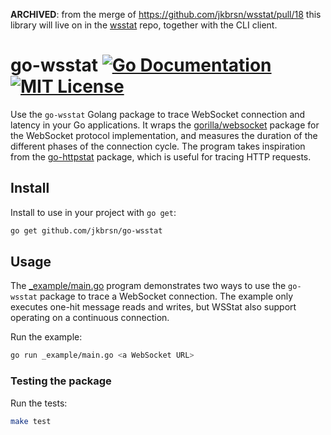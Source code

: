 **ARCHIVED**: from the merge of https://github.com/jkbrsn/wsstat/pull/18 this library will live on in the [wsstat](https://github.com/jkbrsn/wsstat) repo, together with the CLI client.

# go-wsstat [![Go Documentation](http://img.shields.io/badge/go-documentation-blue.svg?style=flat-square)][godocs] [![MIT License](http://img.shields.io/badge/license-MIT-blue.svg?style=flat-square)][license]

[godocs]: http://godoc.org/github.com/jkbrsn/go-wsstat
[license]: /LICENSE

Use the `go-wsstat` Golang package to trace WebSocket connection and latency in your Go applications. It wraps the [gorilla/websocket](https://pkg.go.dev/github.com/gorilla/websocket) package for the WebSocket protocol implementation, and measures the duration of the different phases of the connection cycle. The program takes inspiration from the [go-httpstat](https://github.com/tcnksm/go-httpstat) package, which is useful for tracing HTTP requests.

## Install

Install to use in your project with `go get`:

```bash
go get github.com/jkbrsn/go-wsstat
```

## Usage

The [_example/main.go](./_example/main.go) program demonstrates two ways to use the `go-wsstat` package to trace a WebSocket connection. The example only executes one-hit message reads and writes, but WSStat also support operating on a continuous connection.

Run the example:

```bash
go run _example/main.go <a WebSocket URL>
```

### Testing the package

Run the tests:

```bash
make test
```
